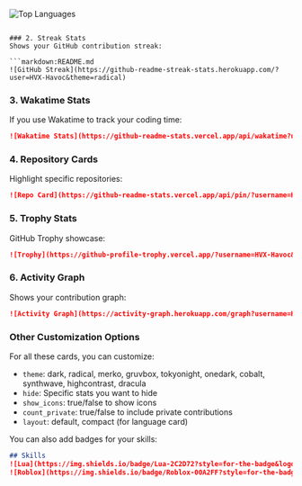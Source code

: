 ![Top Languages](https://github-readme-stats.vercel.app/api/top-langs/?username=HVX-Havoc&layout=compact&theme=radical)
```

### 2. Streak Stats
Shows your GitHub contribution streak:

```markdown:README.md
![GitHub Streak](https://github-readme-streak-stats.herokuapp.com/?user=HVX-Havoc&theme=radical)
```

### 3. Wakatime Stats
If you use Wakatime to track your coding time:

```markdown:README.md
![Wakatime Stats](https://github-readme-stats.vercel.app/api/wakatime?username=HVX-Havoc&theme=radical)
```

### 4. Repository Cards
Highlight specific repositories:

```markdown:README.md
![Repo Card](https://github-readme-stats.vercel.app/api/pin/?username=HVX-Havoc&repo=repository-name&theme=radical)
```

### 5. Trophy Stats
GitHub Trophy showcase:

```markdown:README.md
![Trophy](https://github-profile-trophy.vercel.app/?username=HVX-Havoc&theme=radical)
```

### 6. Activity Graph
Shows your contribution graph:

```markdown:README.md
![Activity Graph](https://activity-graph.herokuapp.com/graph?username=HVX-Havoc&theme=github)
```

### Other Customization Options

For all these cards, you can customize:
- `theme`: dark, radical, merko, gruvbox, tokyonight, onedark, cobalt, synthwave, highcontrast, dracula
- `hide`: Specific stats you want to hide
- `show_icons`: true/false to show icons
- `count_private`: true/false to include private contributions
- `layout`: default, compact (for language card)

You can also add badges for your skills:

```markdown:README.md
## Skills
![Lua](https://img.shields.io/badge/Lua-2C2D72?style=for-the-badge&logo=lua&logoColor=white)
![Roblox](https://img.shields.io/badge/Roblox-00A2FF?style=for-the-badge&logo=roblox&logoColor=white)
